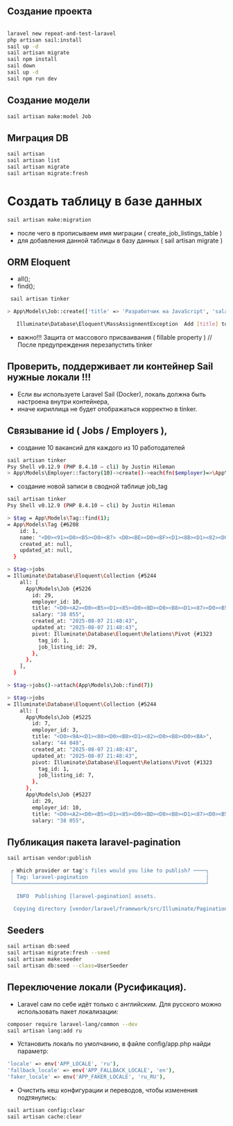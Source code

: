 ## Создание проекта

```sh

laravel new repeat-and-test-laravel
php artisan sail:install
sail up -d
sail artisan migrate
sail npm install
sail down
sail up -d
sail npm run dev

```

## Создание модели

```sh
sail artisan make:model Job
```

## Миграция DB

```sh
sail artisan
sail artisan list
sail artisan migrate
sail artisan migrate:fresh
```

# Создать таблицу в базе данных

```sh
sail artisan make:migration
```

-   после чего в прописываем имя миграции ( create_job_listings_table )
-   для добавления данной таблицы в базу данных ( sail artisan migrate )

## ORM Eloquent

-   all();
-   find();

```sh
 sail artisan tinker

> App\Models\Job::create(['title' => 'Разработчик на JavaScript', 'salary' => '90,000']);

   Illuminate\Database\Eloquent\MassAssignmentException  Add [title] to fillable property to allow mass assignment on [App\Models\Job].
```

-   важно!!! Защита от массового присваивания ( fillable property ) // После предупреждения перезапустить tinker

## Проверить, поддерживает ли контейнер Sail нужные локали !!!

-   Если вы используете Laravel Sail (Docker), локаль должна быть настроена внутри контейнера,
-   иначе кириллица не будет отображаться корректно в tinker.

## Связывание id ( Jobs / Employers ),

-   создание 10 вакансий для каждого из 10 работодателей

```sh
sail artisan tinker
Psy Shell v0.12.9 (PHP 8.4.10 — cli) by Justin Hileman
> App\Models\Employer::factory(10)->create()->each(fn($employer)=>\App\Models\Job::factory(10)->create(['employer_id' => $employer->id]));
```

-   создание новой записи в сводной таблице job_tag

```sh
sail artisan tinker
Psy Shell v0.12.9 (PHP 8.4.10 — cli) by Justin Hileman

> $tag = App\Models\Tag::find(1);
= App\Models\Tag {#6208
    id: 1,
    name: "<D0><91><D0><B5><D0><B7> <D0><BE><D0><BF><D1><8B><D1><82><D0><B0>",
    created_at: null,
    updated_at: null,
  }

> $tag->jobs
= Illuminate\Database\Eloquent\Collection {#5244
    all: [
      App\Models\Job {#5226
        id: 29,
        employer_id: 10,
        title: "<D0><A2><D0><B5><D1><85><D0><BD><D0><B8><D1><87><D0><B5><D1><81><D0><BA><D0><B8><D0><B9> <D0><BF><D0><B8><D1><81><D0><B0><D1><82><D0><B5><D0><BB><D1><8C>",
        salary: "38 055",
        created_at: "2025-08-07 21:48:43",
        updated_at: "2025-08-07 21:48:43",
        pivot: Illuminate\Database\Eloquent\Relations\Pivot {#1323
          tag_id: 1,
          job_listing_id: 29,
        },
      },
    ],
  }

> $tag->jobs()->attach(App\Models\Job::find(7))

> $tag->jobs
= Illuminate\Database\Eloquent\Collection {#5244
    all: [
      App\Models\Job {#5225
        id: 7,
        employer_id: 3,
        title: "<D0><9A><D1><80><D0><B8><D1><82><D0><B8><D0><BA>",
        salary: "44 048",
        created_at: "2025-08-07 21:48:43",
        updated_at: "2025-08-07 21:48:43",
        pivot: Illuminate\Database\Eloquent\Relations\Pivot {#1323
          tag_id: 1,
          job_listing_id: 7,
        },
      },
      App\Models\Job {#5227
        id: 29,
        employer_id: 10,
        title: "<D0><A2><D0><B5><D1><85><D0><BD><D0><B8><D1><87><D0><B5><D1><81><D0><BA><D0><B8><D0><B9> <D0><BF><D0><B8><D1><81><D0><B0><D1><82><D0><B5><D0><BB><D1><8C>",
        salary: "38 055",

```

## Публикация пакета laravel-pagination

```sh
sail artisan vendor:publish

 ┌ Which provider or tag's files would you like to publish? ────┐
 │ Tag: laravel-pagination                                      │
 └──────────────────────────────────────────────────────────────┘

   INFO  Publishing [laravel-pagination] assets.

  Copying directory [vendor/laravel/framework/src/Illuminate/Pagination/resources/views] to [resources/views/vendor/pagination] ............... DONE
```

## Seeders

```sh
sail artisan db:seed
sail artisan migrate:fresh --seed
sail artisan make:seeder
sail artisan db:seed --class=UserSeeder
```

## Переключение локали (Русификация).

-   Laravel сам по себе идёт только с английским. Для русского можно использовать пакет локализации:

```sh
composer require laravel-lang/common --dev
sail artisan lang:add ru
```

-   Установить локаль по умолчанию, в файле config/app.php найди параметр:

```sh
'locale' => env('APP_LOCALE', 'ru'),
'fallback_locale' => env('APP_FALLBACK_LOCALE', 'en'),
'faker_locale' => env('APP_FAKER_LOCALE', 'ru_RU'),
```

-   Очистить кеш конфигурации и переводов, чтобы изменения подтянулись:

```sh
sail artisan config:clear
sail artisan cache:clear
```
